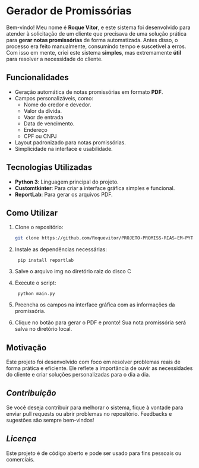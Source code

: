 # **Gerador de Promissórias**

Bem-vindo! Meu nome é **Roque Vitor**, e este sistema foi desenvolvido para atender à solicitação de um cliente que precisava de uma solução prática para **gerar notas promissórias** de forma automatizada. Antes disso, o processo era feito manualmente, consumindo tempo e suscetível a erros. Com isso em mente, criei este sistema **simples**, mas extremamente **útil** para resolver a necessidade do cliente.

## **Funcionalidades**

- Geração automática de notas promissórias em formato **PDF**.
- Campos personalizáveis, como:
  - Nome do credor e devedor.
  - Valor da dívida.
  - Vaor de entrada
  - Data de vencimento.
  - Endereço
  - CPF ou CNPJ
- Layout padronizado para notas promissórias.
- Simplicidade na interface e usabilidade.

## **Tecnologias Utilizadas**

- **Python 3**: Linguagem principal do projeto.
- **Customtkinter**: Para criar a interface gráfica simples e funcional.
- **ReportLab**: Para gerar os arquivos PDF.

## **Como Utilizar**

1. Clone o repositório:
   ```bash
   git clone https://github.com/Roquevitor/PROJETO-PROMISS-RIAS-EM-PYTHON.git
   
2. Instale as dependências necessárias:
   ```
    pip install reportlab
   
3. Salve o arquivo img no diretório raiz do disco C
   

4. Execute o script:
   ```
    python main.py

5. Preencha os campos na interface gráfica com as informações da promissória.

   
6. Clique no botão para gerar o PDF e pronto! Sua nota promissória será salva no diretório local.


## **Motivação**
Este projeto foi desenvolvido com foco em resolver problemas reais de forma prática e eficiente. Ele reflete a importância de ouvir as necessidades do cliente e criar soluções personalizadas para o dia a dia.

## *Contribuição*
Se você deseja contribuir para melhorar o sistema, fique à vontade para enviar pull requests ou abrir problemas no repositório. Feedbacks e sugestões são sempre bem-vindos!

## *Licença*
Este projeto é de código aberto e pode ser usado para fins pessoais ou comerciais.
